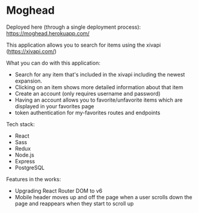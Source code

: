 # Moghead

Deployed here (through a single deployment process):
https://moghead.herokuapp.com/

This application allows you to search for items using the xivapi (https://xivapi.com/)

What you can do with this application:
  - Search for any item that's included in the xivapi including the newest expansion.
  - Clicking on an item shows more detailed information about that item
  - Create an account (only requires username and password)
  - Having an account allows you to favorite/unfavorite items which are displayed in your favorites page
  - token authentication for my-favorites routes and endpoints

Tech stack:
  - React
  - Sass
  - Redux
  - Node.js
  - Express
  - PostgreSQL

Features in the works:
  - Upgrading React Router DOM to v6
  - Mobile header moves up and off the page when a user scrolls down the page and reappears when they start to scroll up
